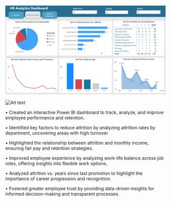 
![Alt text](https://github.com/shubhangidoltade/HR-Analytics/blob/760ebc889e99489696831b06802fb14ff70321d9/HR%20Analytics%20Dashboard%202.png)

![Alt text](https://github.com/shubhangidoltade/HR-Analytics/blob/7416506415db90572ab04b269044182183104fb3/HR%20Analytics%20Power%20BI%20Dashboard%202.png)

• Created an interactive Power BI dashboard to track, analyze, and improve employee performance and retention.

• Identified key factors to reduce attrition by analyzing attrition rates by department, uncovering areas with high turnover

• Highlighted the relationship between attrition and monthly income, ensuring fair pay and retention strategies.

• Improved employee experience by analyzing work-life balance across job roles, offering insights into flexible work options.

• Analyzed attrition vs. years since last promotion to highlight the importance of career progression and recognition.

• Fostered greater employee trust by providing data-driven insights for informed decision-making and transparent processes.
